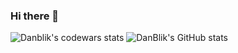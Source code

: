 ### Hi there 👋
![Danblik's codewars stats](https://www.codewars.com/users/DanBlik/badges/large)
![DanBlik's GitHub stats](https://github-readme-stats.vercel.app/api?username=danblik&count_private=true)


<!--
**DanBlik/DanBlik** is a ✨ _special_ ✨ repository because its `README.md` (this file) appears on your GitHub profile.

Here are some ideas to get you started:

- 🔭 I’m currently working on ...
- 🌱 I’m currently learning ...
- 👯 I’m looking to collaborate on ...
- 🤔 I’m looking for help with ...
- 💬 Ask me about ...
- 📫 How to reach me: ...
- 😄 Pronouns: ...
- ⚡ Fun fact: ...
-->
